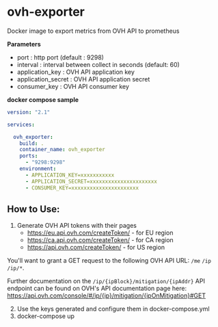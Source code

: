 # ovh-exporter

Docker image to export metrics from OVH API to prometheus

**Parameters**

- port : http port (default : 9298)
- interval : interval between collect in seconds (default: 60)
- application_key : OVH API application key
- application_secret : OVH API application secret
- consumer_key : OVH API consumer key

**docker compose sample**

```yml
version: "2.1"

services:

  ovh_exporter:
    build: .
    container_name: ovh_exporter
    ports:
      - "9298:9298"
    environment:
      - APPLICATION_KEY=xxxxxxxxxxx
      - APPLICATION_SECRET=xxxxxxxxxxxxxxxxxxxxxx
      - CONSUMER_KEY=xxxxxxxxxxxxxxxxxxxxxx
```

## How to Use:

1. Generate OVH API tokens with their pages
   - https://eu.api.ovh.com/createToken/ - for EU region
   - https://ca.api.ovh.com/createToken/ - for CA region
   - https://api.ovh.com/createToken/ - for US region

You'll want to grant a GET request to the following OVH API URL: ```/me``` ```/ip``` ```/ip/*```.

Further documentation on the ```/ip/{ipBlock}/mitigation/{ipAddr}``` API endpoint can be found on OVH's API
documentation page here: https://api.ovh.com/console/#/ip/{ip}/mitigation/{ipOnMitigation}#GET

2. Use the keys generated and configure them in docker-compose.yml
3. docker-compose up

